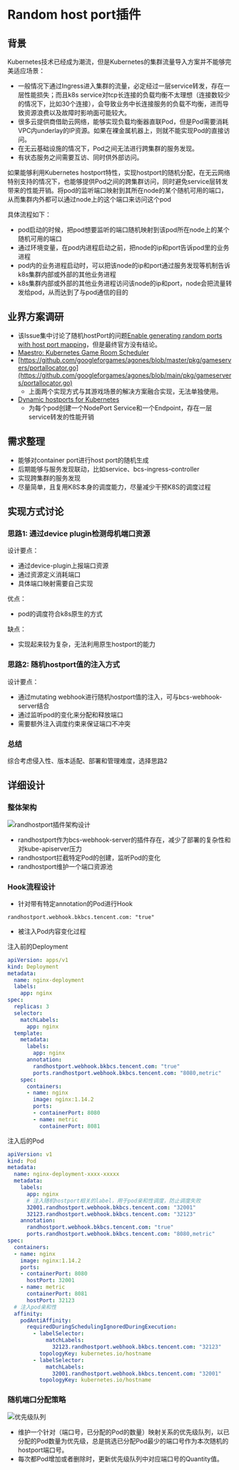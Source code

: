# Random host port插件

## 背景

Kubernetes技术已经成为潮流，但是Kubernetes的集群流量导入方案并不能够完美适应场景：

* 一般情况下通过Ingress进入集群的流量，必定经过一层service转发，存在一层性能损失；而且k8s service对tcp长连接的负载均衡不太理想（连接数较少的情况下，比如30个连接），会导致业务中长连接服务的负载不均衡，进而导致资源浪费以及故障时影响面可能较大。
* 很多云提供商借助云网络，能够实现负载均衡器直联Pod，但是Pod需要消耗VPC内underlay的IP资源。如果在裸金属机器上，则就不能实现Pod的直接访问。
* 在无云基础设施的情况下，Pod之间无法进行跨集群的服务发现。
* 有状态服务之间需要互访、同时供外部访问。

如果能够利用Kubernetes hostport特性，实现hostport的随机分配，在无云网络特别支持的情况下，也能够提供Pod之间的跨集群访问，同时避免service层转发带来的性能开销。将pod的监听端口映射到其所在node的某个随机可用的端口，从而集群内外都可以通过node上的这个端口来访问这个pod

具体流程如下：

* pod启动的时候，把pod想要监听的端口随机映射到该pod所在node上的某个随机可用的端口
* 通过环境变量，在pod内进程启动之前，把node的ip和port告诉pod里的业务进程
* pod内的业务进程启动时，可以把该node的ip和port通过服务发现等机制告诉k8s集群内部或外部的其他业务进程
* k8s集群内部或外部的其他业务进程访问该node的ip和port，node会把流量转发给pod，从而达到了与pod通信的目的

## 业界方案调研

* 该Issue集中讨论了随机hostPort的问题[Enable generating random ports with host port mapping](https://github.com/kubernetes/kubernetes/issues/49792)，但是最终官方没有结论。
* [Maestro: Kubernetes Game Room Scheduler](https://github.com/topfreegames/maestro)
* [https://github.com/googleforgames/agones/blob/master/pkg/gameservers/portallocator.go](https://github.com/googleforgames/agones/blob/main/pkg/gameservers/portallocator.go)
  * 上面两个实现方式与其游戏场景的解决方案融合实现，无法单独使用。
* [Dynamic hostports for Kubernetes](https://github.com/0blu/dynamic-hostports-k8s)
  * 为每个pod创建一个NodePort Service和一个Endpoint，存在一层service转发的性能开销

## 需求整理

* 能够对container port进行host port的随机生成
* 后期能够与服务发现联动，比如service、bcs-ingress-controller
* 实现跨集群的服务发现
* 尽量简单，且复用K8S本身的调度能力，尽量减少干预K8S的调度过程

## 实现方式讨论

### 思路1: 通过device plugin检测母机端口资源

设计要点：

* 通过device-plugin上报端口资源
* 通过资源定义消耗端口
* 具体端口映射需要自己实现

优点：

* pod的调度符合k8s原生的方式

缺点：

* 实现起来较为复杂，无法利用原生hostport的能力

### 思路2: 随机hostport值的注入方式

设计要点：

* 通过mutating webhook进行随机hostport值的注入，可与bcs-webhook-server结合
* 通过监听pod的变化来分配和释放端口
* 需要额外注入调度约束来保证端口不冲突

### 总结

综合考虑侵入性、版本适配、部署和管理难度，选择思路2

## 详细设计

### 整体架构

![randhostport插件架构设计](./imgs/randhostport-architecture.png)

* randhostport作为bcs-webhook-server的插件存在，减少了部署的复杂性和对kube-apiserver压力
* randhostport拦截特定Pod的创建，监听Pod的变化
* randhostport维护一个端口资源池

### Hook流程设计

* 针对带有特定annotation的Pod进行Hook

```shell
randhostport.webhook.bkbcs.tencent.com: "true"
```

* 被注入Pod内容变化过程

注入前的Deployment

```yaml
apiVersion: apps/v1
kind: Deployment
metadata:
  name: nginx-deployment
  labels:
    app: nginx
spec:
  replicas: 3
  selector:
    matchLabels:
      app: nginx
  template:
    metadata:
      labels:
        app: nginx
      annotation:
        randhostport.webhook.bkbcs.tencent.com: "true"
        ports.randhostport.webhook.bkbcs.tencent.com: "8080,metric"
    spec:
      containers:
      - name: nginx
        image: nginx:1.14.2
        ports:
        - containerPort: 8080
        - name: metric
          containerPort: 8081
```

注入后的Pod

```yaml
apiVersion: v1
kind: Pod
metadata:
  name: nginx-deployment-xxxx-xxxxx
  metadata:
    labels:
      app: nginx
      # 注入随机hostport相关的label，用于pod亲和性调度，防止调度失败
      32001.randhostport.webhook.bkbcs.tencent.com: "32001"
      32123.randhostport.webhook.bkbcs.tencent.com: "32123"
    annotation:
      randhostport.webhook.bkbcs.tencent.com: "true"
      ports.randhostport.webhook.bkbcs.tencent.com: "8080,metric"
spec:
  containers:
  - name: nginx
    image: nginx:1.14.2
    ports:
    - containerPort: 8080
      hostPort: 32001
    - name: metric
      containerPort: 8081
      hostPort: 32123
  # 注入pod亲和性
  affinity:
    podAntiAffinity:
      requiredDuringSchedulingIgnoredDuringExecution:
        - labelSelector:
            matchLabels:
              32123.randhostport.webhook.bkbcs.tencent.com: "32123"
          topologyKey: kubernetes.io/hostname
        - labelSelector:
            matchLabels:
              32001.randhostport.webhook.bkbcs.tencent.com: "32001"
          topologyKey: kubernetes.io/hostname
```

### 随机端口分配策略

![优先级队列](./imgs/randhostport-portallocate.png)

* 维护一个针对（端口号，已分配的Pod的数量）映射关系的优先级队列，以已分配的Pod数量为优先级，总是挑选已分配Pod最少的端口号作为本次随机的hostport端口号。
* 每次都Pod增加或者删除时，更新优先级队列中对应端口号的Quantity值。
